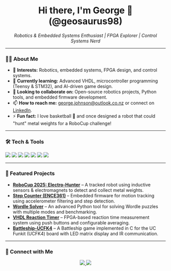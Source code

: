 <!-- Banner -->
<h1 align="center">Hi there, I'm George 👋 (@geosaurus98)</h1>
<p align="center">
  <em>Robotics & Embedded Systems Enthusiast | FPGA Explorer | Control Systems Nerd</em>
</p>

---

### 👨‍💻 About Me
- 👀 **Interests:** Robotics, embedded systems, FPGA design, and control systems.  
- 🌱 **Currently learning:** Advanced VHDL, microcontroller programming (Teensy & STM32), and AI-driven game design.  
- 💞️ **Looking to collaborate on:** Open-source robotics projects, Python tools, and embedded firmware development.  
- 📫 **How to reach me:** [george.johnson@outlook.co.nz](mailto:george.johnson@outlook.co.nz) or connect on [LinkedIn](https://www.linkedin.com/in/george-johnson-nz).  
- ⚡ **Fun fact:** I love basketball 🏀 and once designed a robot that could "hunt" metal weights for a RoboCup challenge!

---

### 🛠️ Tech & Tools
<p>
  <img src="https://img.shields.io/badge/-Python-3776AB?logo=python&logoColor=white&style=for-the-badge" />
  <img src="https://img.shields.io/badge/-C-00599C?logo=c&logoColor=white&style=for-the-badge" />
  <img src="https://img.shields.io/badge/-VHDL-FF6600?style=for-the-badge" />
  <img src="https://img.shields.io/badge/-Embedded%20Systems-009688?style=for-the-badge" />
  <img src="https://img.shields.io/badge/-Git-F05032?logo=git&logoColor=white&style=for-the-badge" />
  <img src="https://img.shields.io/badge/-Teensy-00979D?style=for-the-badge" />
  <img src="https://img.shields.io/badge/-STM32-03234B?style=for-the-badge" />
</p>

---

### 🚀 Featured Projects
- [**RoboCup 2025: Electro-Hunter**](#) – A tracked robot using inductive sensors & electromagnets to detect and collect metal weights.
- [**Step Counter (ENCE361)**](#) – Embedded firmware for motion tracking using accelerometer filtering and step detection.
- [**Wordle Solver**](#) – An advanced Python tool for solving Wordle puzzles with multiple modes and benchmarking.
- [**VHDL Reaction Timer**](#) – FPGA-based reaction time measurement system using push buttons and configurable averaging.
- [**Battleship-UCFK4**](#) – A Battleship game implemented in C for the UC Funkit (UCFK4) board with LED matrix display and IR communication.


---

### 🤝 Connect with Me
<p align="center">
  <a href="mailto:george.johnson@outlook.co.nz">
    <img src="https://img.shields.io/badge/Email-0078D4?style=for-the-badge&logo=microsoft-outlook&logoColor=white" />
  </a>
  <a href="https://www.linkedin.com/in/george-johnson-nz">
    <img src="https://img.shields.io/badge/LinkedIn-0A66C2?style=for-the-badge&logo=linkedin&logoColor=white" />
  </a>
</p>
